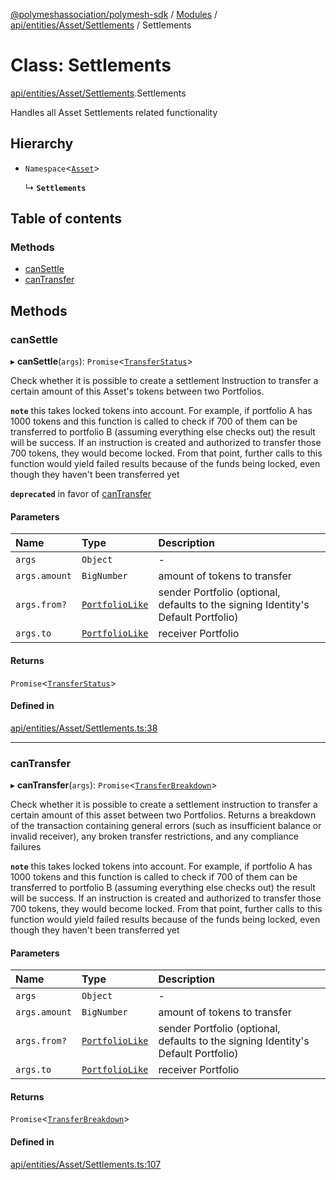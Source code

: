 [@polymeshassociation/polymesh-sdk](../README.md) / [Modules](../modules.md) / [api/entities/Asset/Settlements](../modules/api_entities_Asset_Settlements.md) / Settlements

# Class: Settlements

[api/entities/Asset/Settlements](../modules/api_entities_Asset_Settlements.md).Settlements

Handles all Asset Settlements related functionality

## Hierarchy

- `Namespace`<[`Asset`](api_entities_Asset.Asset.md)\>

  ↳ **`Settlements`**

## Table of contents

### Methods

- [canSettle](api_entities_Asset_Settlements.Settlements.md#cansettle)
- [canTransfer](api_entities_Asset_Settlements.Settlements.md#cantransfer)

## Methods

### canSettle

▸ **canSettle**(`args`): `Promise`<[`TransferStatus`](../enums/types.TransferStatus.md)\>

Check whether it is possible to create a settlement Instruction to transfer a certain amount of this Asset's tokens between two Portfolios.

**`note`** this takes locked tokens into account. For example, if portfolio A has 1000 tokens and this function is called to check if 700 of them can be
  transferred to portfolio B (assuming everything else checks out) the result will be success. If an instruction is created and authorized to transfer those 700 tokens,
  they would become locked. From that point, further calls to this function would yield failed results because of the funds being locked, even though they haven't been
  transferred yet

**`deprecated`** in favor of [canTransfer](api_entities_Asset_Settlements.Settlements.md#cantransfer)

#### Parameters

| Name | Type | Description |
| :------ | :------ | :------ |
| `args` | `Object` | - |
| `args.amount` | `BigNumber` | amount of tokens to transfer |
| `args.from?` | [`PortfolioLike`](../modules/types.md#portfoliolike) | sender Portfolio (optional, defaults to the signing Identity's Default Portfolio) |
| `args.to` | [`PortfolioLike`](../modules/types.md#portfoliolike) | receiver Portfolio |

#### Returns

`Promise`<[`TransferStatus`](../enums/types.TransferStatus.md)\>

#### Defined in

[api/entities/Asset/Settlements.ts:38](https://github.com/PolymathNetwork/polymesh-sdk/blob/31dfa0dc/src/api/entities/Asset/Settlements.ts#L38)

___

### canTransfer

▸ **canTransfer**(`args`): `Promise`<[`TransferBreakdown`](../interfaces/api_entities_Asset_types.TransferBreakdown.md)\>

Check whether it is possible to create a settlement instruction to transfer a certain amount of this asset between two Portfolios. Returns a breakdown of
  the transaction containing general errors (such as insufficient balance or invalid receiver), any broken transfer restrictions, and any compliance
  failures

**`note`** this takes locked tokens into account. For example, if portfolio A has 1000 tokens and this function is called to check if 700 of them can be
  transferred to portfolio B (assuming everything else checks out) the result will be success. If an instruction is created and authorized to transfer those 700 tokens,
  they would become locked. From that point, further calls to this function would yield failed results because of the funds being locked, even though they haven't been
  transferred yet

#### Parameters

| Name | Type | Description |
| :------ | :------ | :------ |
| `args` | `Object` | - |
| `args.amount` | `BigNumber` | amount of tokens to transfer |
| `args.from?` | [`PortfolioLike`](../modules/types.md#portfoliolike) | sender Portfolio (optional, defaults to the signing Identity's Default Portfolio) |
| `args.to` | [`PortfolioLike`](../modules/types.md#portfoliolike) | receiver Portfolio |

#### Returns

`Promise`<[`TransferBreakdown`](../interfaces/api_entities_Asset_types.TransferBreakdown.md)\>

#### Defined in

[api/entities/Asset/Settlements.ts:107](https://github.com/PolymathNetwork/polymesh-sdk/blob/31dfa0dc/src/api/entities/Asset/Settlements.ts#L107)
